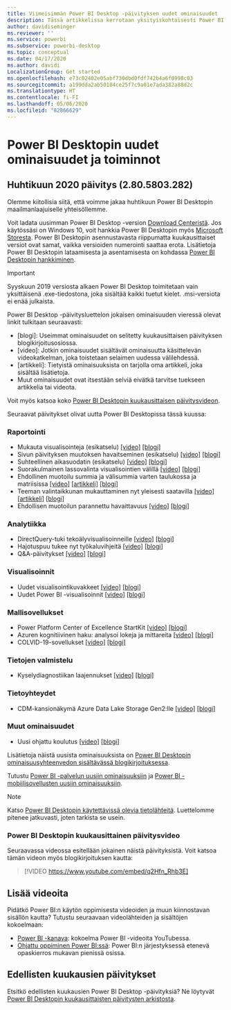 ```yaml
---
title: Viimeisimmän Power BI Desktop -päivityksen uudet ominaisuudet
description: Tässä artikkelissa kerrotaan yksityiskohtaisesti Power BI Desktopin uusimmasta kuukausittaisesta päivityksestä.
author: davidiseminger
ms.reviewer: ''
ms.service: powerbi
ms.subservice: powerbi-desktop
ms.topic: conceptual
ms.date: 04/17/2020
ms.author: davidi
LocalizationGroup: Get started
ms.openlocfilehash: e73c02402e05abf730dbd0fdf742b4a6f0998c03
ms.sourcegitcommit: a199dda2ab50184ce25f7c9a01e7ada382a88d2c
ms.translationtype: HT
ms.contentlocale: fi-FI
ms.lasthandoff: 05/06/2020
ms.locfileid: "82866629"
---
```

# <a name="whats-new-in-power-bi-desktop"></a>Power BI Desktopin uudet ominaisuudet ja toiminnot

## <a name="april-2020-update-2805803282"></a>Huhtikuun 2020 päivitys (2.80.5803.282)

Olemme kiitollisia siitä, että voimme jakaa huhtikuun Power BI Desktopin maailmanlaajuiselle yhteisöllemme. 

Voit ladata uusimman Power BI Desktop -version [Download Centeristä](https://www.microsoft.com/download/details.aspx?id=58494). Jos käytössäsi on Windows 10, voit hankkia Power BI Desktopin myös [Microsoft Storesta](https://aka.ms/pbidesktopstore). Power BI Desktopin asennustavasta riippumatta kuukausittaiset versiot ovat samat, vaikka versioiden numerointi saattaa erota. Lisätietoja Power BI Desktopin lataamisesta ja asentamisesta on kohdassa [Power BI Desktopin hankkiminen](desktop-get-the-desktop.md). 

> [!IMPORTANT]
> Syyskuun 2019 versiosta alkaen Power BI Desktop toimitetaan vain yksittäisenä .exe-tiedostona, joka sisältää kaikki tuetut kielet. .msi-versiota ei enää julkaista.


Power BI Desktop -päivitysluettelon jokaisen ominaisuuden vieressä olevat linkit tulkitaan seuraavasti:

* \[blogi\]: Useimmat ominaisuudet on selitetty kuukausittaisen päivityksen blogikirjoitusosiossa.
* \[video\]: Jotkin ominaisuudet sisältävät ominaisuutta käsittelevän videokatkelman, joka toistetaan selaimen uudessa välilehdessä.
* \[artikkeli\]: Tietyistä ominaisuuksista on tarjolla oma artikkeli, joka sisältää lisätietoja.
* Muut ominaisuudet ovat itsestään selviä eivätkä tarvitse tuekseen artikkelia tai videota.

Voit myös katsoa koko [Power BI Desktopin kuukausittaisen päivitysvideon](#power-bi-desktop-monthly-update-video).

Seuraavat päivitykset olivat uutta Power BI Desktopissa tässä kuussa:


### <a name="reporting"></a>Raportointi
* Mukauta visualisointeja (esikatselu) [[video]](https://youtu.be/q2Hfn_Rhb3E?t=54)  [[blogi]](https://powerbi.microsoft.com/blog/power-bi-desktop-april-2020-feature-summary/#_Personalize_visuals) 
* Sivun päivityksen muutoksen havaitseminen (esikatselu)   [[video]](https://youtu.be/q2Hfn_Rhb3E?t=447) [[blogi]](https://powerbi.microsoft.com/blog/power-bi-desktop-april-2020-feature-summary/#_Change_detection) 
* Suhteellinen aikasuodatin (esikatselu)  [[video]](https://youtu.be/q2Hfn_Rhb3E?t=744)  [[blogi]](https://powerbi.microsoft.com/blog/power-bi-desktop-april-2020-feature-summary/#_Relative_time_filter) 
* Suorakulmainen lassovalinta visualisointien välillä  [[video]](https://youtu.be/q2Hfn_Rhb3E?t=1016)  [[blogi]](https://powerbi.microsoft.com/blog/power-bi-desktop-april-2020-feature-summary/#_Lasso_select) 
* Ehdollinen muotoilu summia ja välisummia varten taulukossa ja matriisissa   [[video]](https://youtu.be/q2Hfn_Rhb3E?t=1075)  [[artikkeli]](desktop-conditional-table-formatting.md#totals-and-subtotals)  [[blogi]](https://powerbi.microsoft.com/blog/power-bi-desktop-april-2020-feature-summary/#_Conditional_formatting) 
* Teeman valintaikkunan mukauttaminen nyt yleisesti saatavilla  [[video]](https://youtu.be/q2Hfn_Rhb3E?t=1250)  [[artikkeli]](desktop-report-themes.md#customize-report-themes)  [[blogi]](https://powerbi.microsoft.com/blog/power-bi-desktop-april-2020-feature-summary/#_Customize_theme_GA) 
* Ehdollisen muotoilun parannettu havaittavuus  [[video]](https://youtu.be/q2Hfn_Rhb3E?t=1479)  [[blogi]](https://powerbi.microsoft.com/blog/power-bi-desktop-april-2020-feature-summary/#_Improved_discoverability) 



### <a name="analytics"></a>Analytiikka
* DirectQuery-tuki tekoälyvisualisoinneille [[video]](https://youtu.be/q2Hfn_Rhb3E?t=1498)   [[blogi]](https://powerbi.microsoft.com/blog/power-bi-desktop-april-2020-feature-summary/#_Direct_Query_AI) 
* Hajotuspuu tukee nyt työkaluvihjeitä [[video]](https://youtu.be/q2Hfn_Rhb3E?t=1550)  [[blogi]](https://powerbi.microsoft.com/blog/power-bi-desktop-april-2020-feature-summary/#_Decomp_tree_tooltips) 
* Q&A-päivitykset [[video]](https://youtu.be/q2Hfn_Rhb3E?t=1606)  [[blogi]](https://powerbi.microsoft.com/blog/power-bi-desktop-april-2020-feature-summary/#_QA_updates) 


### <a name="visuals"></a>Visualisoinnit
* Uudet visualisointikuvakkeet [[video]](https://youtu.be/q2Hfn_Rhb3E?t=1946)  [[blogi]](https://powerbi.microsoft.com/blog/power-bi-desktop-april-2020-feature-summary/#_New_Visualization_icons) 
* Uudet Power BI -visualisoinnit [[video]](https://youtu.be/q2Hfn_Rhb3E?t=1833)  [[blogi]](https://powerbi.microsoft.com/blog/power-bi-desktop-april-2020-feature-summary/#_Visualizations)


### <a name="template-apps"></a>Mallisovellukset
* Power Platform Center of Excellence StartKit [[video]](https://youtu.be/q2Hfn_Rhb3E?t=1969)  [[blogi]](https://powerbi.microsoft.com/blog/power-bi-desktop-april-2020-feature-summary/#_CoE_StartKit) 
* Azuren kognitiivinen haku: analysoi lokeja ja mittareita  [[video]](https://youtu.be/q2Hfn_Rhb3E?t=1969)  [[blogi]](https://powerbi.microsoft.com/blog/power-bi-desktop-april-2020-feature-summary/#_Azure_Cognitive_Search)
* COLVID-19-sovellukset  [[video]](https://youtu.be/q2Hfn_Rhb3E?t=1969)  [[blogi]](https://powerbi.microsoft.com/blog/power-bi-desktop-april-2020-feature-summary/#_COVID)


### <a name="data-preparation"></a>Tietojen valmistelu
* Kyselydiagnostiikan laajennukset  [[video]](https://youtu.be/q2Hfn_Rhb3E?t=2011)  [[blogi]](https://powerbi.microsoft.com/blog/power-bi-desktop-april-2020-feature-summary/#_Enhancements_to_Query) 


### <a name="data-connectivity"></a>Tietoyhteydet
* CDM-kansionäkymä Azure Data Lake Storage Gen2:lle [[video]](https://youtu.be/q2Hfn_Rhb3E?t=2124)  [[blogi]](https://powerbi.microsoft.com/blog/power-bi-desktop-april-2020-feature-summary/#_CDM_Folder_view) 


### <a name="other-features"></a>Muut ominaisuudet
* Uusi ohjattu koulutus [[video]](https://youtu.be/q2Hfn_Rhb3E?t=2147)  [[blogi]](https://powerbi.microsoft.com/blog/power-bi-desktop-april-2020-feature-summary/#_New_instructor-led_training) 


Lisätietoja näistä uusista ominaisuuksista on [Power BI Desktopin ominaisuusyhteenvedon sisältävässä blogikirjoituksessa](https://powerbi.microsoft.com/blog/power-bi-desktop-april-2020-feature-summary/).

Tutustu [Power BI -palvelun uusiin ominaisuuksiin](service-whats-new.md) ja [Power BI -mobiilisovellusten uusiin ominaisuuksiin](consumer/mobile/mobile-whats-new-in-the-mobile-apps.md).

> [!NOTE]
> Katso [Power BI Desktopin käytettävissä olevia tietolähteitä](desktop-data-sources.md). Luettelomme pitenee jatkuvasti, joten tarkista se usein.


### <a name="power-bi-desktop-monthly-update-video"></a>Power BI Desktopin kuukausittainen päivitysvideo
Seuraavassa videossa esitellään jokainen näistä päivityksistä. Voit katsoa tämän videon myös blogikirjoituksen kautta:

> [!VIDEO https://www.youtube.com/embed/q2Hfn_Rhb3E]

## <a name="more-videos"></a>Lisää videoita

Pidätkö Power BI:n käytön oppimisesta videoiden ja muun kiinnostavan sisällön kautta? Tutustu seuraavaan videolähteiden ja sisältöjen kokoelmaan:

-   [Power BI -kanava](https://www.youtube.com/user/mspowerbi): kokoelma Power BI -videoita YouTubessa.
-   [Ohjattu oppiminen Power BI:ssä](https://powerbi.microsoft.com/guided-learning/): Power BI:n järjestyksessä etenevä opaskierros mukavan pienissä osissa.

## <a name="updates-for-previous-months"></a>Edellisten kuukausien päivitykset

Etsitkö edellisten kuukausien Power BI Desktop -päivityksiä? Ne löytyvät [Power BI Desktopin kuukausittaisten päivitysten arkistosta](desktop-latest-update-archive.md).
